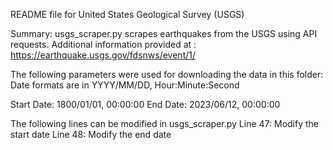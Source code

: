 README file for United States Geological Survey (USGS)

Summary:
usgs_scraper.py scrapes earthquakes from the USGS using API requests. Additional information provided at : https://earthquake.usgs.gov/fdsnws/event/1/


The following parameters were used for downloading the data in this folder:
Date formats are in YYYY/MM/DD, Hour:Minute:Second

Start Date:          1800/01/01, 00:00:00
End Date:            2023/06/12, 00:00:00


The following lines can be modified in usgs_scraper.py
Line 47:        Modify the start date
Line 48:        Modify the end date
